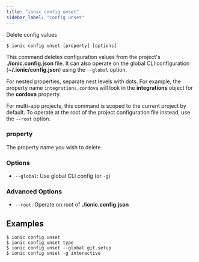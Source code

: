 ```yaml
---
title: "ionic config unset"
sidebar_label: "config unset"
---
```





Delete config values

```shell
$ ionic config unset [property] [options]
```

This command deletes configuration values from the project's **./ionic.config.json** file. It can also operate on the global CLI configuration (**~/.ionic/config.json**) using the `--global` option.

For nested properties, separate nest levels with dots. For example, the property name `integrations.cordova` will look in the **integrations** object for the **cordova** property.

For multi-app projects, this command is scoped to the current project by default. To operate at the root of the project configuration file instead, use the `--root` option.

### property
The property name you wish to delete




### Options

 - `--global`: Use global CLI config (or `-g`)



### Advanced Options

 - `--root`: Operate on root of **./ionic.config.json**


## Examples

```shell
$ ionic config unset 
$ ionic config unset type
$ ionic config unset --global git.setup
$ ionic config unset -g interactive
```
